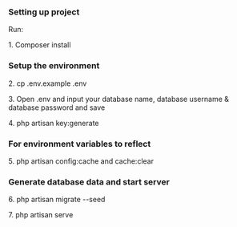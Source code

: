 <h3><b>Setting up project</b></h3>

Run:

<p>1. Composer install</p>

<p><h3><b>Setup the environment</b></h3></p>
<p>2. cp .env.example .env</p>
<p>3. Open .env and input your database name, database username & database password and save</p>
<p>4. php artisan key:generate</p>
<p></p>
<p><h3><b>For environment variables to reflect</b></h3></p>
<p>5. php artisan config:cache and cache:clear</p>
<p></p>
<p><h3><b>Generate database data and start server</b></h3></p>
<p>6. php artisan migrate --seed</p>
<p>7. php artisan serve</p>
